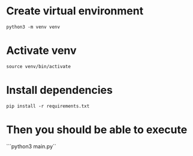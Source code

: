 # Create virtual environment 
```python3 -m venv venv```
# Activate venv 
```source venv/bin/activate```
# Install dependencies 
```pip install -r requirements.txt```
# Then you should be able to execute 
```python3 main.py`` 
